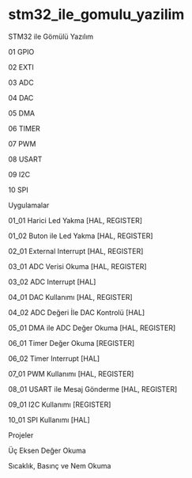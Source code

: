 # stm32_ile_gomulu_yazilim

STM32 ile Gömülü Yazılım

01 GPIO 

02 EXTI

03 ADC 

04 DAC 

05 DMA

06 TIMER

07 PWM

08 USART

09 I2C

10 SPI

Uygulamalar

01_01 Harici Led Yakma [HAL, REGISTER]

01_02 Buton ile Led Yakma [HAL, REGISTER]

02_01 External Interrupt [HAL, REGISTER]

03_01 ADC Verisi Okuma [HAL, REGISTER]

03_02 ADC Interrupt [HAL]

04_01 DAC Kullanımı [HAL, REGISTER]

04_02 ADC Değeri İle DAC Kontrolü [HAL]

05_01 DMA ile ADC Değer Okuma [HAL, REGISTER]

06_01 Timer Değer Okuma [REGISTER]

06_02 Timer Interrupt [HAL]

07_01 PWM Kullanımı [HAL, REGISTER]

08_01 USART ile Mesaj Gönderme [HAL, REGISTER]

09_01 I2C Kullanımı [REGISTER]

10_01 SPI Kullanımı [HAL]

Projeler

Üç Eksen Değer Okuma

Sıcaklık, Basınç ve Nem Okuma
